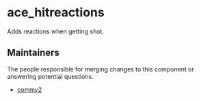 ace_hitreactions
===========

Adds reactions when getting shot.


## Maintainers

The people responsible for merging changes to this component or answering potential questions.

- [commy2](https://github.com/commy2)
